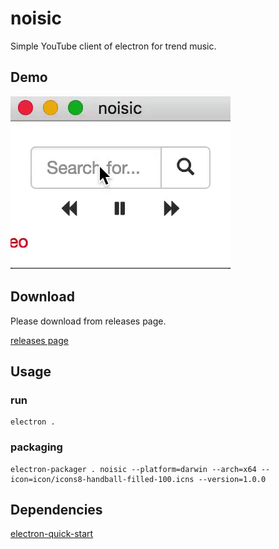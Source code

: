# noisic

Simple YouTube client of electron for trend music.

## Demo

![demo](movie/ezgif-2-10600aa621.gif)

## Download

Please download from releases page.

[releases page](https://github.com/mitubaEX/noisic/releases)

## Usage

### run

```
electron .
```

### packaging

```
electron-packager . noisic --platform=darwin --arch=x64 --icon=icon/icons8-handball-filled-100.icns --version=1.0.0
```

## Dependencies

[electron-quick-start](https://github.com/electron/electron-quick-start)
